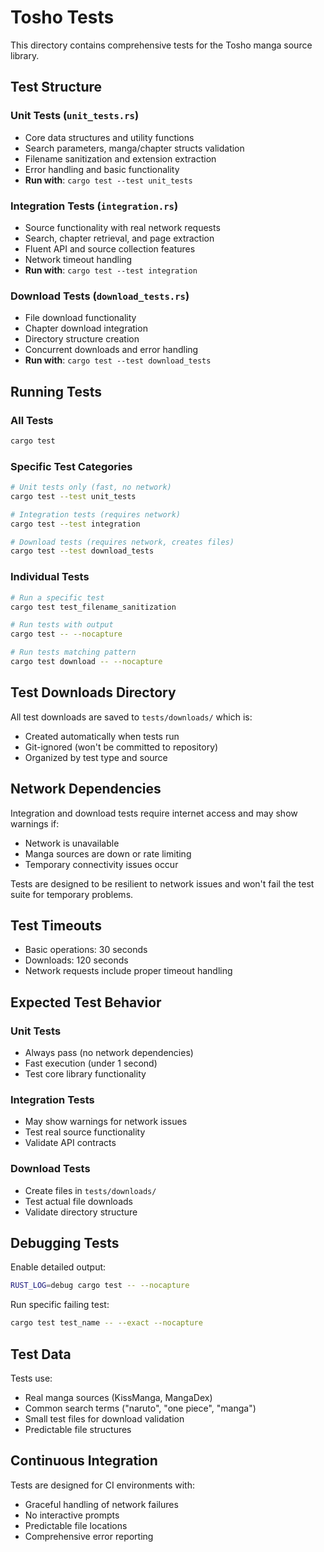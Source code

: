 # Tosho Tests

This directory contains comprehensive tests for the Tosho manga source library.

## Test Structure

### Unit Tests (`unit_tests.rs`)

- Core data structures and utility functions
- Search parameters, manga/chapter structs validation
- Filename sanitization and extension extraction
- Error handling and basic functionality
- **Run with**: `cargo test --test unit_tests`

### Integration Tests (`integration.rs`)

- Source functionality with real network requests
- Search, chapter retrieval, and page extraction
- Fluent API and source collection features
- Network timeout handling
- **Run with**: `cargo test --test integration`

### Download Tests (`download_tests.rs`)

- File download functionality
- Chapter download integration
- Directory structure creation
- Concurrent downloads and error handling
- **Run with**: `cargo test --test download_tests`

## Running Tests

### All Tests

```bash
cargo test
```

### Specific Test Categories

```bash
# Unit tests only (fast, no network)
cargo test --test unit_tests

# Integration tests (requires network)
cargo test --test integration

# Download tests (requires network, creates files)
cargo test --test download_tests
```

### Individual Tests

```bash
# Run a specific test
cargo test test_filename_sanitization

# Run tests with output
cargo test -- --nocapture

# Run tests matching pattern
cargo test download -- --nocapture
```

## Test Downloads Directory

All test downloads are saved to `tests/downloads/` which is:

- Created automatically when tests run
- Git-ignored (won't be committed to repository)
- Organized by test type and source

## Network Dependencies

Integration and download tests require internet access and may show warnings if:

- Network is unavailable
- Manga sources are down or rate limiting
- Temporary connectivity issues occur

Tests are designed to be resilient to network issues and won't fail the test suite for temporary problems.

## Test Timeouts

- Basic operations: 30 seconds
- Downloads: 120 seconds
- Network requests include proper timeout handling

## Expected Test Behavior

### Unit Tests

- Always pass (no network dependencies)
- Fast execution (under 1 second)
- Test core library functionality

### Integration Tests

- May show warnings for network issues
- Test real source functionality
- Validate API contracts

### Download Tests

- Create files in `tests/downloads/`
- Test actual file downloads
- Validate directory structure

## Debugging Tests

Enable detailed output:

```bash
RUST_LOG=debug cargo test -- --nocapture
```

Run specific failing test:

```bash
cargo test test_name -- --exact --nocapture
```

## Test Data

Tests use:

- Real manga sources (KissManga, MangaDex)
- Common search terms ("naruto", "one piece", "manga")
- Small test files for download validation
- Predictable file structures

## Continuous Integration

Tests are designed for CI environments with:

- Graceful handling of network failures
- No interactive prompts
- Predictable file locations
- Comprehensive error reporting
